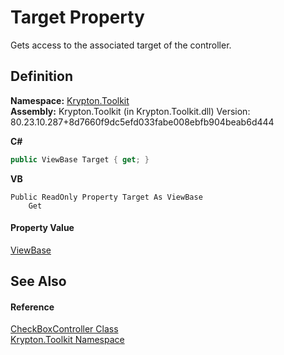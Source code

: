 # Target Property


Gets access to the associated target of the controller.



## Definition
**Namespace:** <a href="79d2eac2-21f4-54ff-7552-b20c33c30600.md">Krypton.Toolkit</a>  
**Assembly:** Krypton.Toolkit (in Krypton.Toolkit.dll) Version: 80.23.10.287+8d7660f9dc5efd033fabe008ebfb904beab6d444

**C#**
``` C#
public ViewBase Target { get; }
```
**VB**
``` VB
Public ReadOnly Property Target As ViewBase
	Get
```



#### Property Value
<a href="309ac2d8-bfc5-c1a7-ab6a-4f4cf86a1ba6.md">ViewBase</a>

## See Also


#### Reference
<a href="c76ee309-fc75-8e07-e21e-d0575debda67.md">CheckBoxController Class</a>  
<a href="79d2eac2-21f4-54ff-7552-b20c33c30600.md">Krypton.Toolkit Namespace</a>  
